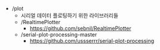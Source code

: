 - /plot
  - 시리얼 데이터 플로팅하기 위한 라이브러리들
  - /RealtimePlotter
    - https://github.com/sebnil/RealtimePlotter
  - /serial-plot-processing-master
    - https://github.com/ussserrr/serial-plot-processing